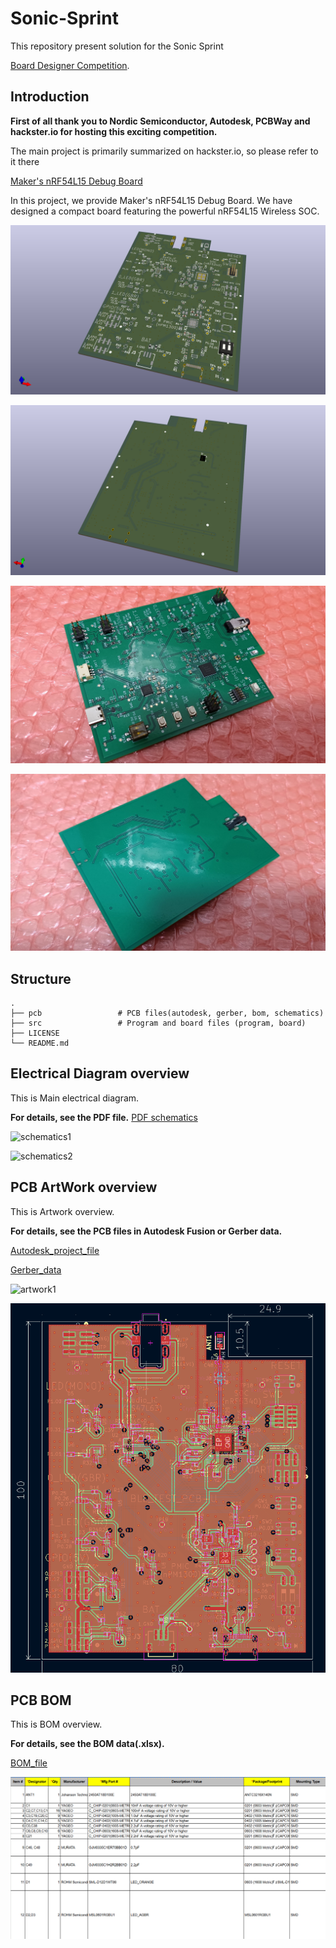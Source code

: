 # Sonic-Sprint
This repository present solution for the Sonic Sprint


[Board Designer Competition](https://www.hackster.io/contests/board-designer).

## Introduction
**First of all thank you to Nordic Semiconductor, Autodesk, PCBWay and hackster.io for hosting this exciting competition.**

The main project is primarily summarized on hackster.io, so please refer to it there 

[Maker's nRF54L15 Debug Board](https://www.hackster.io/iotengineer22/maker-s-nrf54l15-debug-board-1a6a88)

In this project, we provide Maker's nRF54L15 Debug Board. We have designed a compact board featuring the powerful nRF54L15 Wireless SOC.

![3D1](imgs/3D1.png)

![3D2](imgs/3D2.png)

![ac1](imgs/actual1.jpg)

![ac2](imgs/actual2.jpg)

## Structure
    .
    ├── pcb                 # PCB files(autodesk, gerber, bom, schematics)   
    ├── src                 # Program and board files (program, board)   
    ├── LICENSE
    └── README.md


## Electrical Diagram overview

This is Main electrical diagram.

**For details, see the PDF file.**
[PDF schematics](pcb/schematics)

![schematics1](imgs/cir1.png)

![schematics2](imgs/cir2.png)


## PCB ArtWork overview

This is Artwork overview.

**For details, see the PCB files in Autodesk Fusion or Gerber data.**

[Autodesk_project_file](pcb/autodesk)

[Gerber_data](pcb/gerber)

![artwork1](imgs/layer.png)

![artwork2](imgs/size.png)


## PCB BOM

This is BOM overview.

**For details, see the BOM data(.xlsx).**

[BOM_file](pcb/bom)

![bom1](imgs/bom1.png)

